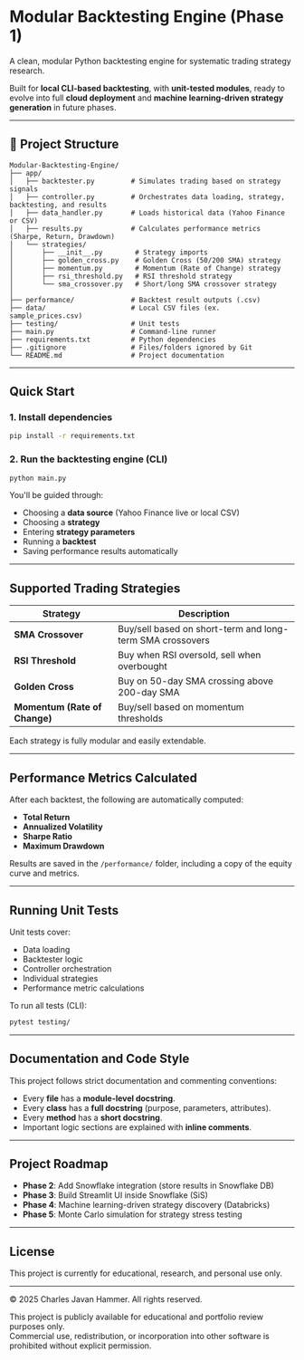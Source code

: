 # Modular Backtesting Engine (Phase 1)

A clean, modular Python backtesting engine for systematic trading strategy research.

Built for **local CLI-based backtesting**, with **unit-tested modules**, ready to evolve into full **cloud deployment** and **machine learning-driven strategy generation** in future phases.

---

## 📂 Project Structure

```plaintext
Modular-Backtesting-Engine/
├── app/
│   ├── backtester.py         # Simulates trading based on strategy signals
│   ├── controller.py         # Orchestrates data loading, strategy, backtesting, and results
│   ├── data_handler.py       # Loads historical data (Yahoo Finance or CSV)
│   ├── results.py            # Calculates performance metrics (Sharpe, Return, Drawdown)
│   └── strategies/
│       ├── __init__.py        # Strategy imports
│       ├── golden_cross.py    # Golden Cross (50/200 SMA) strategy
│       ├── momentum.py        # Momentum (Rate of Change) strategy
│       ├── rsi_threshold.py   # RSI threshold strategy
│       └── sma_crossover.py   # Short/long SMA crossover strategy
│
├── performance/              # Backtest result outputs (.csv)
├── data/                     # Local CSV files (ex. sample_prices.csv)
├── testing/                  # Unit tests
├── main.py                   # Command-line runner
├── requirements.txt          # Python dependencies
├── .gitignore                # Files/folders ignored by Git
└── README.md                 # Project documentation
```

---

## Quick Start

### 1. Install dependencies
```bash
pip install -r requirements.txt
```

### 2. Run the backtesting engine (CLI)
```bash
python main.py
```
You'll be guided through:
- Choosing a **data source** (Yahoo Finance live or local CSV)
- Choosing a **strategy**
- Entering **strategy parameters**
- Running a **backtest**
- Saving performance results automatically

---

## Supported Trading Strategies

| Strategy                    | Description |
|------------------------------|-------------|
| **SMA Crossover**            | Buy/sell based on short-term and long-term SMA crossovers |
| **RSI Threshold**            | Buy when RSI oversold, sell when overbought |
| **Golden Cross**             | Buy on 50-day SMA crossing above 200-day SMA |
| **Momentum (Rate of Change)**| Buy/sell based on momentum thresholds |

Each strategy is fully modular and easily extendable.

---

## Performance Metrics Calculated

After each backtest, the following are automatically computed:

- **Total Return**
- **Annualized Volatility**
- **Sharpe Ratio**
- **Maximum Drawdown**

Results are saved in the `/performance/` folder, including a copy of the equity curve and metrics.

---

## Running Unit Tests

Unit tests cover:
- Data loading
- Backtester logic
- Controller orchestration
- Individual strategies
- Performance metric calculations

To run all tests (CLI):

```bash
pytest testing/
```

---

## Documentation and Code Style

This project follows strict documentation and commenting conventions:
- Every **file** has a **module-level docstring**.
- Every **class** has a **full docstring** (purpose, parameters, attributes).
- Every **method** has a **short docstring**.
- Important logic sections are explained with **inline comments**.

---

## Project Roadmap

- **Phase 2**: Add Snowflake integration (store results in Snowflake DB)
- **Phase 3**: Build Streamlit UI inside Snowflake (SiS)
- **Phase 4**: Machine learning-driven strategy discovery (Databricks)
- **Phase 5**: Monte Carlo simulation for strategy stress testing

---

## License

This project is currently for educational, research, and personal use only.

---
© 2025 Charles Javan Hammer. All rights reserved.

This project is publicly available for educational and portfolio review purposes only.  
Commercial use, redistribution, or incorporation into other software is prohibited without explicit permission.